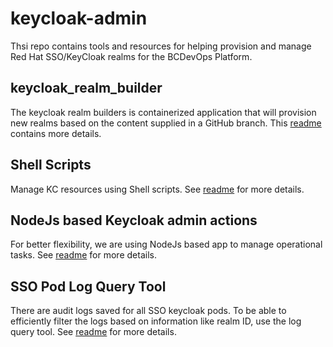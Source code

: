 # keycloak-admin
Thsi repo contains tools and resources for helping provision and manage Red Hat SSO/KeyCloak realms for the BCDevOps Platform. 

## keycloak_realm_builder
The keycloak realm builders is containerized application that will provision new realms based on the content supplied in a GitHub branch. This [readme](keycloak_realm_builder/readme.md) contains more details. 

## Shell Scripts
Manage KC resources using Shell scripts. See [readme](sh_scripts/readme.md) for more details.

## NodeJs based Keycloak admin actions
For better flexibility, we are using NodeJs based app to manage operational tasks. See [readme](realm-management/README.md) for more details.

## SSO Pod Log Query Tool
There are audit logs saved for all SSO keycloak pods. To be able to efficiently filter the logs based on information like realm ID, use the log query tool. See [readme](log-query-tool/README.md) for more details.